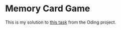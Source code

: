 # Memory Card Game

This is my solution to [this task](https://www.theodinproject.com/lessons/node-path-javascript-memory-card) from the Oding project.

